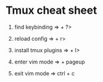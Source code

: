 # Tmux cheat sheet

1. find keybinding
=> <prefix> + ?>

2. reload config
=> <prefix> + r>
 
3. install tmux plugins
=> <prefix> + I>

4. enter vim mode
=> <prefix> + pageup

5. exit vim mode
=> ctrl + c



